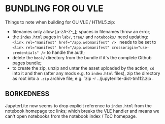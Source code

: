 # BUNDLING FOR OU VLE

Things to note when building for OU VLE / HTML5.zip:

- filenames only allow [a-zA-Z-_]; spaces in filenames throw an error;
- the `index.html` pages in `lab/`, `tree/` and `notebooks/` need updating: `<link rel="manifest" href="/app.webmanifest" /> ` needs to be set to `<link rel="manifest" href="/app.webmanifest" crossorigin="use-credentials" />` to handle the auth;
- delete the `book/` directory from the bundle if it's the complete Github pages bundle;
- to create the zip, unzip and untar the asset uploaded by the action, `cd` into it and then (after any mods e.g. to `index.html` files), zip  the directory as root into a `.zip` archive file, e.g. `zip -r ../jupyterlite-dist-tm112.zip .

## BORKEDNESS

JupyterLite now seems to drop explicit reference to `index.html` from the notebook homepage toc links; which breaks the VLE handler and means we can't open notebooks from the notebook index / ToC homepage.
